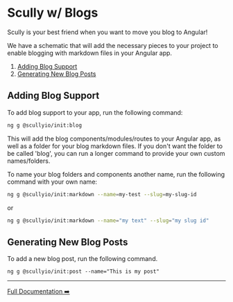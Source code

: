 # Scully w/ Blogs

Scully is your best friend when you want to move you blog to Angular!

We have a schematic that will add the necessary pieces to your project to enable blogging with markdown files in your
Angular app.

1. [Adding Blog Support](#adding-blog-support)
2. [Generating New Blog Posts](#generating-new-blog-posts) 

## Adding Blog Support

To add blog support to your app, run the following command:

```bash
ng g @scullyio/init:blog
```

This will add the blog components/modules/routes to your Angular app, as well as a folder for your blog markdown files. 
If you don't want the folder to be called 'blog', you can run a longer command to provide your own custom names/folders. 

To name your blog folders and components another name, run the following command with your own name:

```bash
ng g @scullyio/init:markdown --name=my-test --slug=my-slug-id
```

or 

```bash
ng g @scullyio/init:markdown --name="my text" --slug="my slug id"
```


## Generating New Blog Posts

To add a new blog post, run the following command. 

```
ng g @scullyio/init:post --name="This is my post"
```

---



[Full Documentation ➡️](scully.md)
